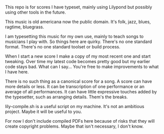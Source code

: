 
This repo is for scores I have typeset, mainly using Lilypond but possibly using other tools in the future.

This music is old americana now the public domain. It's folk, jazz, blues, ragtime, bluegrass.

I am typesetting this music for my own use, mainly to teach songs to musicians I play with. So things here are quirky. There's no one standard format. There's no one standard toolset or build process. 

When I start a new score I make a copy of my most recent one and start tweaking. Over time my latest code becomes pretty good but my earlier code stays bad. What can I say... You're free to make improvements to what I have here.

There is no such thing as a canonical score for a song. A score can have more details or less. It can be transcription of one performance or an average of all performances. It can have little expressive touches added by the typesetter, such as arranging details. Them's the breaks.

lily-compile.sh is a useful script on my machine. It's not an ambitious project. Maybe it will be useful to you.

For now I don't include compiled PDFs here because of risks that they will create copyright problems. Maybe that isn't necessary, I don't know.

